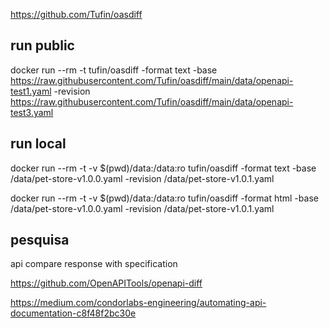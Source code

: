 https://github.com/Tufin/oasdiff

## run public 
docker run --rm -t tufin/oasdiff -format text -base https://raw.githubusercontent.com/Tufin/oasdiff/main/data/openapi-test1.yaml -revision https://raw.githubusercontent.com/Tufin/oasdiff/main/data/openapi-test3.yaml

## run local
docker run --rm -t -v $(pwd)/data:/data:ro tufin/oasdiff -format text -base /data/pet-store-v1.0.0.yaml -revision /data/pet-store-v1.0.1.yaml

docker run --rm -t -v $(pwd)/data:/data:ro tufin/oasdiff -format html -base /data/pet-store-v1.0.0.yaml -revision /data/pet-store-v1.0.1.yaml

## pesquisa
api compare response with specification

https://github.com/OpenAPITools/openapi-diff

https://medium.com/condorlabs-engineering/automating-api-documentation-c8f48f2bc30e